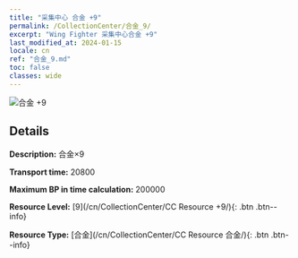 ```yaml
---
title: "采集中心 合金 +9"
permalink: /CollectionCenter/合金_9/
excerpt: "Wing Fighter 采集中心合金 +9"
last_modified_at: 2024-01-15
locale: cn
ref: "合金_9.md"
toc: false
classes: wide
---
```



![合金 +9](/images/cc/CC_Alloy_Plate_6.png)

## Details

  **Description:** 合金×9

  **Transport time:** 20800

  **Maximum BP in time calculation:** 200000

  **Resource Level:** [9](/cn/CollectionCenter/CC Resource +9/){: .btn .btn--info}

  **Resource Type:** [合金](/cn/CollectionCenter/CC Resource 合金/){: .btn .btn--info}

